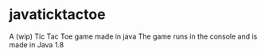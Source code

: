 # javaticktactoe
A (wip) Tic Tac Toe game made in java
The game runs in the console and is made in Java 1.8
